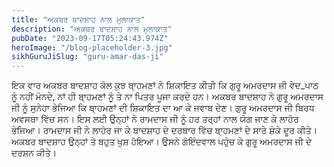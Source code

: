 ```yaml
---
title: "ਅਕਬਰ ਬਾਦਸ਼ਾਹ ਨਾਲ ਮੁਲਾਕਾਤ"
description: "ਅਕਬਰ ਬਾਦਸ਼ਾਹ ਨਾਲ ਮੁਲਾਕਾਤ"
pubDate: "2023-09-17T05:24:43.974Z"
heroImage: "/blog-placeholder-3.jpg"
sikhGuruJiSlug: "guru-amar-das-ji"
---
```


ਇਕ ਵਾਰ ਅਕਬਰ ਬਾਦਸ਼ਾਹ ਕੋਲ ਕੁਝ ਬਾ੍ਹਮਣਾਂ ਨੇ ਸ਼ਿਕਾਇਤ ਕੀਤੀ ਕਿ ਗੁਰੂ ਅਮਰਦਾਸ ਜੀ ਵੇਦ_ਪਾਠ ਨੂੰ ਨਹੀਂ ਮੰਨਦੇ, ਨਾਂ ਹੀ ਬਾ੍ਹਮਣਾਂ ਨੂੰ ਤੇ ਨਾ ਪਿਤਰ ਪੂਜਾ ਕਰਦੇ ਹਨ। ਅਕਬਰ ਬਾਦਸ਼ਾਹ ਨੇ ਗੁਰੂ ਅਮਰਦਾਸ ਜੀ ਨੂੰ ਸੁਨੇਹਾ ਭੇਜਿਆ ਕਿ ਬਾ੍ਹਮਣਾਂ ਦੀ ਸ਼ਿਕਾਇਤ ਦਾ ਆ ਕੇ ਜਵਾਬ ਦੇਣ। ਗੁਰੂ ਅਮਰਦਾਸ ਜੀ ਬਿਰਧ ਅਵਸਥਾ ਵਿੱਚ ਸਨ। ਇਸ ਲਈ ਉਨ੍ਹਾਂ ਨੇ ਰਾਮਦਾਸ ਜੀ ਨੂੰ ਹਰ ਤਰ੍ਹਾਂ ਨਾਲ ਯੋਗ ਜਾਣ ਕੇ ਲਾਹੋਰ ਭੇਜਿਆ।
ਰਾਮਦਾਸ ਜੀ ਨੇ ਲਾਹੋਰ ਜਾ ਕੇ ਬਾਦਸ਼ਾਹ ਦੇ ਦਰਬਾਰ ਵਿੱਚ ਬਾ੍ਹਮਣਾਂ ਦੇ ਸਾਰੇ ਸ਼ੰਕੇ ਦੂਰ ਕੀਤੇ। ਅਕਬਰ ਬਾਦਸ਼ਾਹ ਉਨ੍ਹਾਂ ਤੇ ਬਹੁਤ ਖੁਸ਼ ਹੋਇਆ। ਉਸਨੇ ਗੋਇੰਦਵਾਲ ਪਹੁੰਚ ਕੇ ਗੁਰੂ ਅਮਰਦਾਸ ਜੀ ਦੇ ਦਰਸ਼ਨ ਕੀਤੇ।
